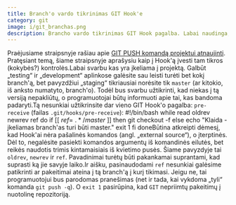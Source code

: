 ```yaml
---
title: Branch'o vardo tikrinimas GIT Hook'e
category: git
image: i/git_branchas.png
description: Brancho vardo tikrinimas GIT Hook pagalba. Labai naudinga, jeigu Jūsų organizacija laikosi tam tikrų programavimo standartų.
---
```


Praėjusiame straipsnyje rašiau apie [GIT PUSH komandą projektui atnaujinti](/git/git-push-komanda-projektui-atnaujinti). Pratęsiant temą, šiame straipsnyje aprašysiu kaip į Hook'ą įvesti tam tikros (kokybės?) kontrolės.Labai svarbu kas yra įkeliama į projektą. Galbūt „testing“ ir „development“ aplinkose galėsite sau leisti turėti bet kokį branch'ą, bet pavyzdžiui „staging“ tikriausiai norėsite tik `master` (ar kitokio, iš anksto numatyto, branch'o). Todėl bus svarbu užtikrinti, kad niekas į tą versiją nepakliūtų, o programuotojai būtų informuoti apie tai, kas bandoma padaryti.Tą nesunkiai užtikrinsite dar vieno GIT Hook'o pagalba: `pre-receive` (failas `.git/hooks/pre-receive`):    #!/bin/bash    while read oldrev newrev ref
    do
        if [[ $ref =~ .*/master$ ]]
        then
            git checkout -f
        else
            echo "Klaida - įkeliamas branch'as turi būti master."
            exit 1
        fi
    doneBūtina atkreipti dėmesį, kad Hook'ai nėra pašalinės komandos (angl. „external source“), o įterptinės. Dėl to, negalėsite pasiekti komandos argumentų iš komandinės eilutės, bet reikės naudotis trimis kintamaisiais iš kvietimo pusės. Šiame pavyzdyje tai `oldrev`, `newrev` ir `ref`. Pavadinimai turėtų būti pakankamai suprantami, kad suprasti ką jie savyje laiko.Ir aišku, pasinaudodami `ref` nesunkiai galėsime patikrinti ar pakeitimai ateina į tą branch'ą į kurį tikimasi. Jeigu ne, tai programuotojui bus parodomas pranešimas (net ir tada, kai vykdoma „tyli“ komanda `git push -q`). O `exit 1` pasirūpina, kad `GIT` nepriimtų pakeitimų į nuotolinę repozitoriją.